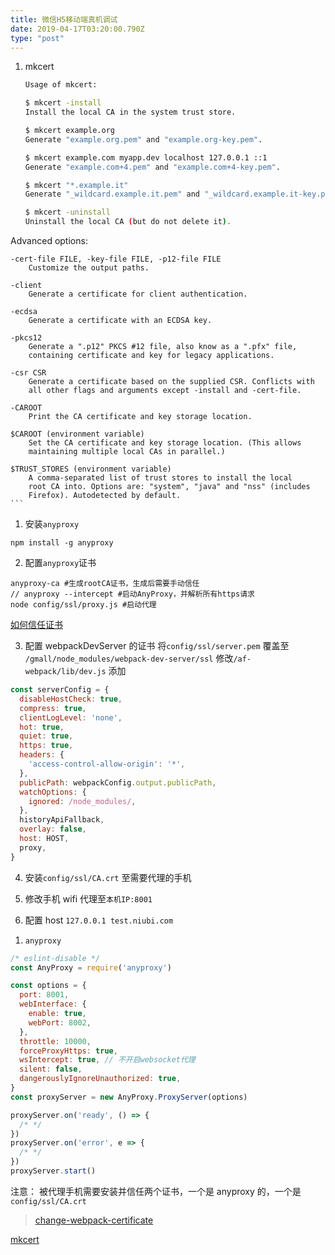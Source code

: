 ```yaml
---
title: 微信H5移动端真机调试
date: 2019-04-17T03:20:00.790Z
type: "post"
---
```


1. mkcert

   ```bash
   Usage of mkcert:

   $ mkcert -install
   Install the local CA in the system trust store.

   $ mkcert example.org
   Generate "example.org.pem" and "example.org-key.pem".

   $ mkcert example.com myapp.dev localhost 127.0.0.1 ::1
   Generate "example.com+4.pem" and "example.com+4-key.pem".

   $ mkcert "*.example.it"
   Generate "_wildcard.example.it.pem" and "_wildcard.example.it-key.pem".

   $ mkcert -uninstall
   Uninstall the local CA (but do not delete it).
   ```

Advanced options:

    -cert-file FILE, -key-file FILE, -p12-file FILE
        Customize the output paths.

    -client
        Generate a certificate for client authentication.

    -ecdsa
        Generate a certificate with an ECDSA key.

    -pkcs12
        Generate a ".p12" PKCS #12 file, also know as a ".pfx" file,
        containing certificate and key for legacy applications.

    -csr CSR
        Generate a certificate based on the supplied CSR. Conflicts with
        all other flags and arguments except -install and -cert-file.

    -CAROOT
        Print the CA certificate and key storage location.

    $CAROOT (environment variable)
        Set the CA certificate and key storage location. (This allows
        maintaining multiple local CAs in parallel.)

    $TRUST_STORES (environment variable)
        A comma-separated list of trust stores to install the local
        root CA into. Options are: "system", "java" and "nss" (includes
        Firefox). Autodetected by default.
    ```

1. 安装`anyproxy`

```
npm install -g anyproxy
```

2. 配置`anyproxy`证书

```
anyproxy-ca #生成rootCA证书，生成后需要手动信任
// anyproxy --intercept #启动AnyProxy，并解析所有https请求
node config/ssl/proxy.js #启动代理
```

[如何信任证书](http://anyproxy.io/cn/#%E8%AF%81%E4%B9%A6%E9%85%8D%E7%BD%AE)

3. 配置 webpackDevServer 的证书
   将`config/ssl/server.pem` 覆盖至 `/gmall/node_modules/webpack-dev-server/ssl`
   修改`/af-webpack/lib/dev.js` 添加

```javascript
const serverConfig = {
  disableHostCheck: true,
  compress: true,
  clientLogLevel: 'none',
  hot: true,
  quiet: true,
  https: true,
  headers: {
    'access-control-allow-origin': '*',
  },
  publicPath: webpackConfig.output.publicPath,
  watchOptions: {
    ignored: /node_modules/,
  },
  historyApiFallback,
  overlay: false,
  host: HOST,
  proxy,
}
```

4. 安装`config/ssl/CA.crt` 至需要代理的手机

5) 修改手机 wifi 代理至`本机IP:8001`

6) 配置 host `127.0.0.1 test.niubi.com`

1. `anyproxy`

```js
/* eslint-disable */
const AnyProxy = require('anyproxy')

const options = {
  port: 8001,
  webInterface: {
    enable: true,
    webPort: 8002,
  },
  throttle: 10000,
  forceProxyHttps: true,
  wsIntercept: true, // 不开启websocket代理
  silent: false,
  dangerouslyIgnoreUnauthorized: true,
}
const proxyServer = new AnyProxy.ProxyServer(options)

proxyServer.on('ready', () => {
  /* */
})
proxyServer.on('error', e => {
  /* */
})
proxyServer.start()
```

注意：
被代理手机需要安装并信任两个证书，一个是 anyproxy 的，一个是`config/ssl/CA.crt`

> [change-webpack-certificate](http://blog.acwong.org/2016/03/05/change-webpack-certificate/)

[mkcert](https://github.com/FiloSottile/mkcert)
